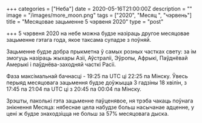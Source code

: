 +++
categories = ["Неба"]
date = 2020-05-16T21:00:00Z
description = ""
image = "/images/more_moon.png"
tags = ["2020", "Месяц ", "чэрвень"]
title = "Месяцовае зацьменне 5 чэрвеня 2020"
type = "post"

+++
5 чэрвеня 2020 на небе можна будзе назіраць другое месяцовае зацьменне гэтага года, якое таксама супадзе з поўняй.  
  
Зацьменне будзе добра прыкметна ў самых розных частках свету: за ім змогуць назіраць жыхары Азіі, Аўстраліі, Эўропы, Афрыкі, Паўднёвай Амерыкі і паўднёва-заходняй часткі Расіі.  
  
Фаза максімальнай бачнасці - 19:25 па UTC ці 22:25 па Мінску. Ўвесь перыяд месяцовага зацьмення будзе доўжыцца 3 гадзіны 18 хвілін, з 17:45 па 21:04 па UTC ці з 20:45 па 00:04 па Мінску.  
  
Зрэшты, паколькі гэта зацьменне паўценявое, ня трэба чакаць поўнага знікнення Месяца: нябеснае цела набудзе больш насычанае адценне, у цені ж будзе знаходзіцца не больш за 57% месяцовага дыска.